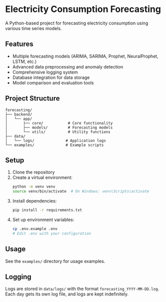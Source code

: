 # Electricity Consumption Forecasting

A Python-based project for forecasting electricity consumption using various time series models.

## Features

- Multiple forecasting models (ARIMA, SARIMA, Prophet, NeuralProphet, LSTM, etc.)
- Advanced data preprocessing and anomaly detection
- Comprehensive logging system
- Database integration for data storage
- Model comparison and evaluation tools

## Project Structure

```
forecasting/
├── backend/
│   └── app/
│       ├── core/           # Core functionality
│       ├── models/         # Forecasting models
│       └── utils/          # Utility functions
├── data/
│   └── logs/              # Application logs
└── examples/              # Example scripts
```

## Setup

1. Clone the repository
2. Create a virtual environment:
   ```bash
   python -m venv venv
   source venv/bin/activate  # On Windows: venv\Scripts\activate
   ```
3. Install dependencies:
   ```bash
   pip install -r requirements.txt
   ```
4. Set up environment variables:
   ```bash
   cp .env.example .env
   # Edit .env with your configuration
   ```

## Usage

See the `examples/` directory for usage examples.

## Logging

Logs are stored in `data/logs/` with the format `forecasting_YYYY-MM-DD.log`. Each day gets its own log file, and logs are kept indefinitely. 